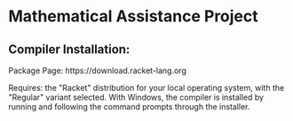 <h1>Mathematical Assistance Project</h1>
  <h2>Compiler Installation:</h2>
Package Page: https://download.racket-lang.org

Requires: the "Racket" distribution for your local operating system, with the "Regular" variant selected.
With Windows, the compiler is installed by running and following the command prompts through the installer. 
